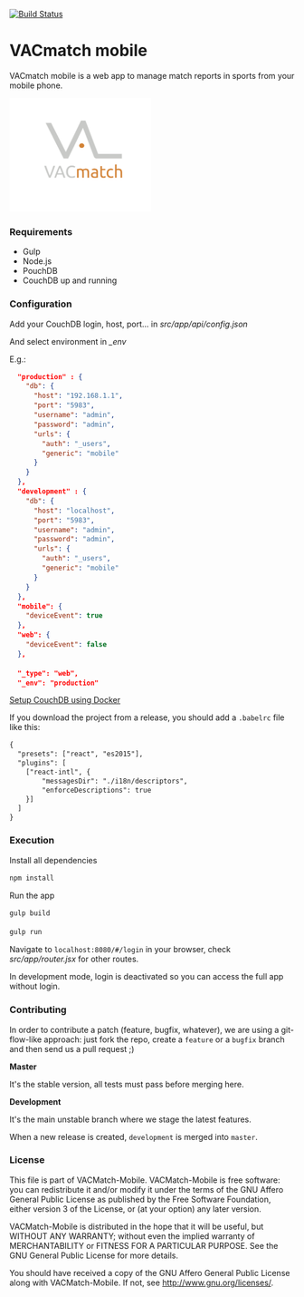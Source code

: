 [![Build Status](https://travis-ci.org/vacmatch/vacmatch-mobile.svg?branch=master)](https://travis-ci.org/vacmatch/vacmatch-mobile)

# VACmatch mobile
VACmatch mobile is a web app to manage match reports in sports from your mobile phone.

<img src="src/assets/img/logos/vacmatch.png" height="200" width="250" >

### Requirements

- Gulp
- Node.js
- PouchDB
- CouchDB up and running

### Configuration

Add your CouchDB login, host, port... in *src/app/api/config.json*

And select environment in *_env*

E.g.:
```json
  "production" : {
    "db": {
      "host": "192.168.1.1",
      "port": "5983",
      "username": "admin",
      "password": "admin",
      "urls": {
        "auth": "_users",
        "generic": "mobile"
      }
    }
  },
  "development" : {
    "db": {
      "host": "localhost",
      "port": "5983",
      "username": "admin",
      "password": "admin",
      "urls": {
        "auth": "_users",
        "generic": "mobile"
      }
    }
  },
  "mobile": {
    "deviceEvent": true
  },
  "web": {
    "deviceEvent": false
  },

  "_type": "web",
  "_env": "production"
```

[Setup CouchDB using Docker](https://github.com/vacmatch/vacmatch-mobile/wiki/Setup-CouchDB-remote-database)

If you download the project from a release, you should add a ```.babelrc``` file like this:
```
{
  "presets": ["react", "es2015"],
  "plugins": [
    ["react-intl", {
        "messagesDir": "./i18n/descriptors",
        "enforceDescriptions": true
    }]
  ]
}
```
### Execution

Install all dependencies

```bash
npm install
```

Run the app

```bash
gulp build

gulp run
```

Navigate to `localhost:8080/#/login` in your browser, check *src/app/router.jsx* for other routes.

In development mode, login is deactivated so you can access the full app without login.

### Contributing

In order to contribute a patch (feature, bugfix, whatever), we are using a git-flow-like approach:
just fork the repo, create a `feature` or a `bugfix` branch and then send us a pull request ;)

**Master**

It's the stable version, all tests must pass before merging here.

**Development**

It's the main unstable branch where we stage the latest features.

When a new release is created, ```development``` is merged into ```master```.

### License

This file is part of VACMatch-Mobile.
VACMatch-Mobile is free software: you can redistribute it and/or modify
it under the terms of the GNU Affero General Public License as
published by the Free Software Foundation, either version 3 of
the License, or (at your option) any later version.

VACMatch-Mobile is distributed in the hope that it will be useful,
but WITHOUT ANY WARRANTY; without even the implied warranty of
MERCHANTABILITY or FITNESS FOR A PARTICULAR PURPOSE.  See the
GNU General Public License for more details.

You should have received a copy of the
GNU Affero General Public License along with VACMatch-Mobile.
If not, see <http://www.gnu.org/licenses/>.
